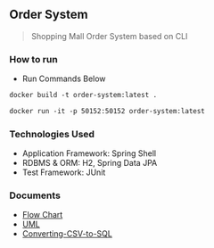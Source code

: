 ## Order System
> Shopping Mall Order System based on CLI

### How to run
* Run Commands Below
```dockerfile
docker build -t order-system:latest .
```
```dockerfile
docker run -it -p 50152:50152 order-system:latest
```

### Technologies Used
* Application Framework: Spring Shell
* RDBMS & ORM: H2, Spring Data JPA
* Test Framework: JUnit
  
### Documents
* [Flow Chart](https://github.com/MJbae/order-system-based-on-cli/wiki/Flow-Chart)
* [UML](https://github.com/MJbae/order-system-based-on-cli/wiki/UML)
* [Converting-CSV-to-SQL](https://github.com/MJbae/order-system-based-on-cli/wiki/Converting-CSV-to-SQL)
